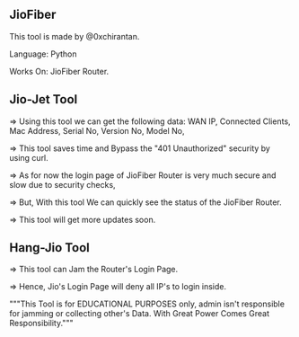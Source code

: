 ## JioFiber

This tool is made by @0xchirantan.

Language: Python

Works On:
    JioFiber Router.

##      Jio-Jet Tool
=> Using this tool we can get the following data:
    WAN IP,
    Connected Clients,
    Mac Address,
    Serial No,
    Version No,
    Model No,

=> This tool saves time and Bypass the "401 Unauthorized" security by using curl.

=> As for now the login page of JioFiber Router is very much secure and slow due to security checks,

=> But, With this tool We can quickly see the status of the JioFiber Router.

=> This tool will get more updates soon.


##      Hang-Jio Tool

=> This tool can Jam the Router's Login Page.

=> Hence, Jio's Login Page will deny all IP's to login inside.

"""This Tool is for EDUCATIONAL PURPOSES only, admin isn't responsible for jamming or collecting other's Data.
With Great Power Comes Great Responsibility."""
